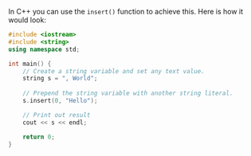 In C++ you can use the `insert()` function to achieve this. Here is how it would look: 

```cpp
#include <iostream>
#include <string>
using namespace std;

int main() {
    // Create a string variable and set any text value.
    string s = ", World";
    
    // Prepend the string variable with another string literal.
    s.insert(0, "Hello"); 

    // Print out result
    cout << s << endl;

    return 0;
}
```

